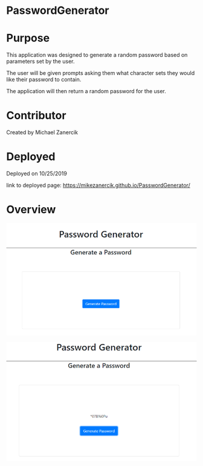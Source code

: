 # PasswordGenerator
# Purpose

This application was designed to generate a random password based on parameters set by the user. 

The user will be given prompts asking them what character sets they would like their password to contain.

The application will then return a random password for the user.

# Contributor

Created by Michael Zanercik

# Deployed

Deployed on 10/25/2019

link to deployed page: https://mikezanercik.github.io/PasswordGenerator/

# Overview
![Screen1](./assets\images\PasswordGeneratorStart.PNG)


![screen2](./assets\images\PasswordGeneratorWithPW.PNG)